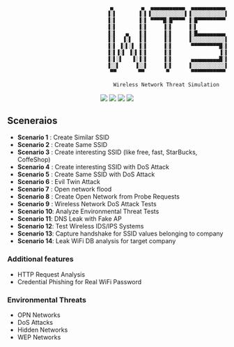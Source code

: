 ```python
                                 ▄         ▄  ▄▄▄▄▄▄▄▄▄▄▄  ▄▄▄▄▄▄▄▄▄▄▄ 
                                ▐░▌       ▐░▌▐░░░░░░░░░░░▌▐░░░░░░░░░░░▌
                                ▐░▌       ▐░▌ ▀▀▀▀█░█▀▀▀▀ ▐░█▀▀▀▀▀▀▀▀▀ 
                                ▐░▌       ▐░▌     ▐░▌     ▐░▌          
                                ▐░▌   ▄   ▐░▌     ▐░▌     ▐░█▄▄▄▄▄▄▄▄▄ 
                                ▐░▌  ▐░▌  ▐░▌     ▐░▌     ▐░░░░░░░░░░░▌
                                ▐░▌ ▐░▌░▌ ▐░▌     ▐░▌      ▀▀▀▀▀▀▀▀▀█░▌
                                ▐░▌▐░▌ ▐░▌▐░▌     ▐░▌               ▐░▌
                                ▐░▌░▌   ▐░▐░▌     ▐░▌      ▄▄▄▄▄▄▄▄▄█░▌
                                ▐░░▌     ▐░░▌     ▐░▌     ▐░░░░░░░░░░░▌
                                 ▀▀       ▀▀       ▀       ▀▀▀▀▀▀▀▀▀▀▀ 

                                  Wireless Network Threat Simulation
```

<p align="center">
<img src="https://img.shields.io/badge/Python-3-yellow.svg"></a> <img src="https://img.shields.io/badge/license-GPLv3-red.svg">
<a href="#"><img src="https://www.pentest.com.tr/images/Blackhat/blackhatUSA2019p.svg"></a>
<a href="#"><img src="https://www.pentest.com.tr/images/Defcon/defcon27p.svg"></a>
</p>


## Sceneraios

+ **Scenario 1** : Create Similar SSID
+ **Scenario 2** : Create Same    SSID
+ **Scenario 3** : Create interesting SSID (like free, fast, StarBucks, CoffeShop)
+ **Scenario 4** : Create interesting SSID with DoS Attack
+ **Scenario 5** : Create Same    SSID with DoS Attack
+ **Scenario 6** : Evil Twin Attack
+ **Scenario 7** : Open network flood
+ **Scenario 8** : Create Open Network from Probe Requests
+ **Scenario 9** : Wireless Network DoS Attack Tests
+ **Scenario 10**: Analyze Environmental Threat Tests
+ **Scenario 11**: DNS Leak with Fake AP
+ **Scenario 12**: Test Wireless IDS/IPS Systems
+ **Scenario 13**: Capture handshake for SSID values belonging to company
+ **Scenario 14**: Leak WiFi DB analysis for target company

### Additional features

+ HTTP Request Analysis
+ Credential Phishing for Real WiFi Password

### Environmental Threats

+ OPN Networks
+ DoS Attacks
+ Hidden Networks
+ WEP Networks
